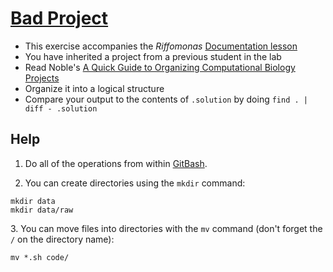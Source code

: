 # [Bad Project](https://www.youtube.com/embed/Fl4L4M8m4d0)

* This exercise accompanies the *Riffomonas* [Documentation lesson](http://www.riffomonas.org/tutorials/documentation)
* You have inherited a project from a previous student in the lab
* Read Noble's [A Quick Guide to Organizing Computational Biology Projects](http://journals.plos.org/ploscompbiol/article?id=10.1371/journal.pcbi.1000424)
* Organize it into a logical structure
* Compare your output to the contents of `.solution` by doing `find . | diff - .solution`

## Help

1. Do all of the operations from within [GitBash](https://git-scm.com/downloads).

2. You can create directories using the `mkdir` command:

```
mkdir data
mkdir data/raw
```

3\. You can move files into directories with the `mv` command (don't forget the `/` on the directory name):

```
mv *.sh code/
```
